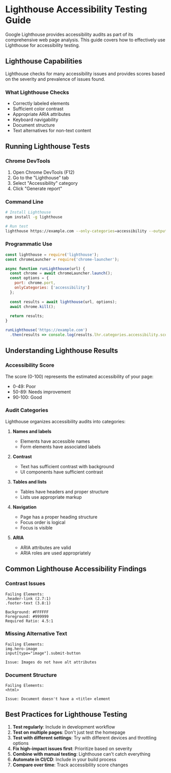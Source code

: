 # Lighthouse Accessibility Testing Guide

Google Lighthouse provides accessibility audits as part of its comprehensive web page analysis. This guide covers how to effectively use Lighthouse for accessibility testing.

## Lighthouse Capabilities

Lighthouse checks for many accessibility issues and provides scores based on the severity and prevalence of issues found.

### What Lighthouse Checks

- Correctly labeled elements
- Sufficient color contrast
- Appropriate ARIA attributes
- Keyboard navigability
- Document structure
- Text alternatives for non-text content

## Running Lighthouse Tests

### Chrome DevTools

1. Open Chrome DevTools (F12)
2. Go to the "Lighthouse" tab
3. Select "Accessibility" category
4. Click "Generate report"

### Command Line

```bash
# Install Lighthouse
npm install -g lighthouse

# Run test
lighthouse https://example.com --only-categories=accessibility --output=html --output-path=./report.html
```

### Programmatic Use

```javascript
const lighthouse = require('lighthouse');
const chromeLauncher = require('chrome-launcher');

async function runLighthouse(url) {
  const chrome = await chromeLauncher.launch();
  const options = {
    port: chrome.port,
    onlyCategories: ['accessibility']
  };
  
  const results = await lighthouse(url, options);
  await chrome.kill();
  
  return results;
}

runLighthouse('https://example.com')
  .then(results => console.log(results.lhr.categories.accessibility.score));
```

## Understanding Lighthouse Results

### Accessibility Score

The score (0-100) represents the estimated accessibility of your page:
- 0-49: Poor
- 50-89: Needs improvement
- 90-100: Good

### Audit Categories

Lighthouse organizes accessibility audits into categories:

1. **Names and labels**
   - Elements have accessible names
   - Form elements have associated labels

2. **Contrast**
   - Text has sufficient contrast with background
   - UI components have sufficient contrast

3. **Tables and lists**
   - Tables have headers and proper structure
   - Lists use appropriate markup

4. **Navigation**
   - Page has a proper heading structure
   - Focus order is logical
   - Focus is visible

5. **ARIA**
   - ARIA attributes are valid
   - ARIA roles are used appropriately

## Common Lighthouse Accessibility Findings

### Contrast Issues

```
Failing Elements:
.header-link (2.7:1)
.footer-text (3.8:1)

Background: #FFFFFF
Foreground: #999999
Required Ratio: 4.5:1
```

### Missing Alternative Text

```
Failing Elements:
img.hero-image
input[type="image"].submit-button

Issue: Images do not have alt attributes
```

### Document Structure

```
Failing Elements:
<html>

Issue: Document doesn't have a <title> element
```

## Best Practices for Lighthouse Testing

1. **Test regularly**: Include in development workflow
2. **Test on multiple pages**: Don't just test the homepage
3. **Test with different settings**: Try with different devices and throttling options
4. **Fix high-impact issues first**: Prioritize based on severity
5. **Combine with manual testing**: Lighthouse can't catch everything
6. **Automate in CI/CD**: Include in your build process
7. **Compare over time**: Track accessibility score changes